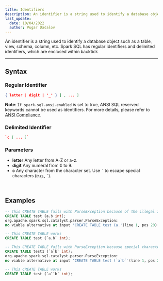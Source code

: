 ```yaml
---
title: Identifiers
description: An identifier is a string used to identify a database object. Spark SQL has regular identifiers and delimited identifiers, which are enclosed within backtick
last_update:
  date: 10/04/2022
  author: Vugar Dadalov
---
```


An identifier is a string used to identify a database object such as a table, view, schema, column, etc. Spark SQL has regular identifiers and delimited identifiers, which are enclosed within backtick

---

## Syntax

### Regular Identifier

```json
{ letter | digit | '_' } [ , ... ]
```

**Note**: `If spark.sql.ansi.enabled` is set to true, ANSI SQL reserved keywords cannot be used as identifiers. For more details, please refer to <a href="https://spark.apache.org/docs/latest/sql-ref-ansi-compliance.html" target="_blank">ANSI Compliance</a>.

### Delimited Identifier

```json
`c [ ... ]`
```

### Parameters

- **letter**
  Any letter from A-Z or a-z.
- **digit**
  Any numeral from 0 to 9.
- **c**
  Any character from the character set. Use `` ` `` to escape special characters (e.g., `` ` ``).

<br/>

## Examples

```sql
-- This CREATE TABLE fails with ParseException because of the illegal identifier name a.b
CREATE TABLE test (a.b int);
org.apache.spark.sql.catalyst.parser.ParseException:
no viable alternative at input 'CREATE TABLE test (a.'(line 1, pos 20)

-- This CREATE TABLE works
CREATE TABLE test (`a.b` int);

-- This CREATE TABLE fails with ParseException because special character ` is not escaped
CREATE TABLE test1 (`a`b` int);
org.apache.spark.sql.catalyst.parser.ParseException:
no viable alternative at input 'CREATE TABLE test (`a`b`'(line 1, pos 23)

-- This CREATE TABLE works
CREATE TABLE test (`a``b` int);
```
